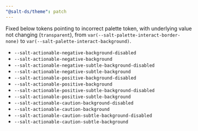 ```yaml
---
"@salt-ds/theme": patch
---
```


Fixed below tokens pointing to incorrect palette token, with underlying value not changing (`transparent`), from `var(--salt-palette-interact-border-none)` to `var(--salt-palette-interact-background)`.

- `--salt-actionable-negative-background-disabled`
- `--salt-actionable-negative-background`
- `--salt-actionable-negative-subtle-background-disabled`
- `--salt-actionable-negative-subtle-background`
- `--salt-actionable-positive-background-disabled`
- `--salt-actionable-positive-background`
- `--salt-actionable-positive-subtle-background-disabled`
- `--salt-actionable-positive-subtle-background`
- `--salt-actionable-caution-background-disabled`
- `--salt-actionable-caution-background`
- `--salt-actionable-caution-subtle-background-disabled`
- `--salt-actionable-caution-subtle-background`
